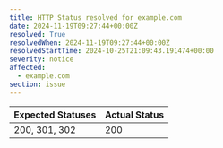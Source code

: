 ```yaml
---
title: HTTP Status resolved for example.com
date: 2024-11-19T09:27:44+00:00Z
resolved: True
resolvedWhen: 2024-11-19T09:27:44+00:00Z
resolvedStartTime: 2024-10-25T21:09:43.191474+00:00
severity: notice
affected:
  - example.com
section: issue
---
```


| Expected Statuses | Actual Status  |
|-------------------|----------------|
| 200, 301, 302 | 200 |
